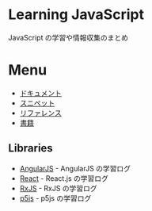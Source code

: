 # Learning JavaScript
JavaScript の学習や情報収集のまとめ

# Menu

- [ドキュメント](Documents/)
- [スニペット](Snippets/)
- [リファレンス](References/)
- [書籍](Books/)


## Libraries

- [AngularJS](Libraries/AngularJS/) - AngularJS の学習ログ
- [React](Libraries/React/) - React.js の学習ログ
- [RxJS](Libraries/RxJS/) - RxJS の学習ログ
- [p5js](Books/978-4-87783-381-7) - p5js の学習ログ
